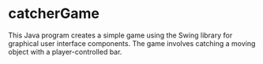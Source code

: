 # catcherGame
This Java program creates a simple game using the Swing library for graphical user interface components. The game involves catching a moving object with a player-controlled bar.
